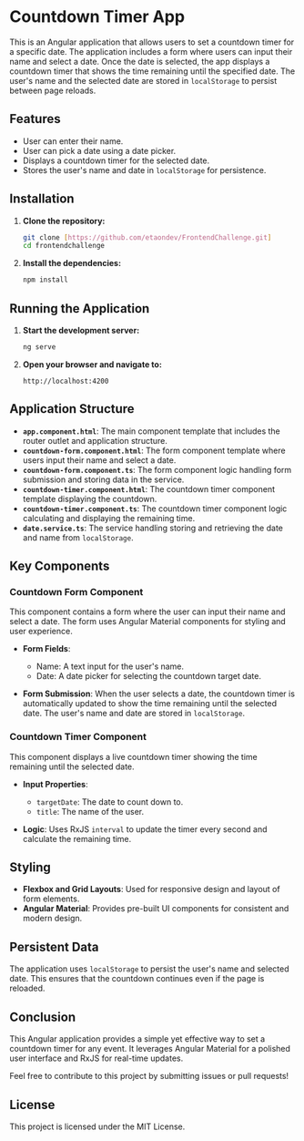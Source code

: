 # Countdown Timer App

This is an Angular application that allows users to set a countdown timer for a specific date. The application includes a form where users can input their name and select a date. Once the date is selected, the app displays a countdown timer that shows the time remaining until the specified date. The user's name and the selected date are stored in `localStorage` to persist between page reloads.

## Features

- User can enter their name.
- User can pick a date using a date picker.
- Displays a countdown timer for the selected date.
- Stores the user's name and date in `localStorage` for persistence.

## Installation

1. **Clone the repository:**
    ```bash
    git clone [https://github.com/etaondev/FrontendChallenge.git]
    cd frontendchallenge
    ```

2. **Install the dependencies:**
    ```bash
    npm install
    ```

## Running the Application

1. **Start the development server:**
    ```bash
    ng serve
    ```

2. **Open your browser and navigate to:**
    ```
    http://localhost:4200
    ```

## Application Structure

- **`app.component.html`**: The main component template that includes the router outlet and application structure.
- **`countdown-form.component.html`**: The form component template where users input their name and select a date.
- **`countdown-form.component.ts`**: The form component logic handling form submission and storing data in the service.
- **`countdown-timer.component.html`**: The countdown timer component template displaying the countdown.
- **`countdown-timer.component.ts`**: The countdown timer component logic calculating and displaying the remaining time.
- **`date.service.ts`**: The service handling storing and retrieving the date and name from `localStorage`.

## Key Components

### Countdown Form Component

This component contains a form where the user can input their name and select a date. The form uses Angular Material components for styling and user experience.

- **Form Fields**: 
  - Name: A text input for the user's name.
  - Date: A date picker for selecting the countdown target date.
  
- **Form Submission**: When the user selects a date, the countdown timer is automatically updated to show the time remaining until the selected date. The user's name and date are stored in `localStorage`.

### Countdown Timer Component

This component displays a live countdown timer showing the time remaining until the selected date.

- **Input Properties**: 
  - `targetDate`: The date to count down to.
  - `title`: The name of the user.

- **Logic**: Uses RxJS `interval` to update the timer every second and calculate the remaining time.

## Styling

- **Flexbox and Grid Layouts**: Used for responsive design and layout of form elements.
- **Angular Material**: Provides pre-built UI components for consistent and modern design.

## Persistent Data

The application uses `localStorage` to persist the user's name and selected date. This ensures that the countdown continues even if the page is reloaded.

## Conclusion

This Angular application provides a simple yet effective way to set a countdown timer for any event. It leverages Angular Material for a polished user interface and RxJS for real-time updates.

Feel free to contribute to this project by submitting issues or pull requests!

## License

This project is licensed under the MIT License.
